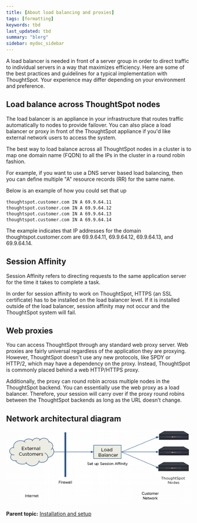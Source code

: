 ```yaml
---
title: [About load balancing and proxies]
tags: [formatting]
keywords: tbd
last_updated: tbd
summary: "blerg"
sidebar: mydoc_sidebar
---
```

A load balancer is needed in front of a server group in order to direct traffic to individual servers in a way that maximizes efficiency. Here are some of the best practices and guidelines for a typical implementation with ThoughtSpot. Your experience may differ depending on your environment and preference.

## Load balance across ThoughtSpot nodes

The load balancer is an appliance in your infrastructure that routes traffic automatically to nodes to provide failover. You can also place a load balancer or proxy in front of the ThoughtSpot appliance if you'd like external network users to access the system.

The best way to load balance across all ThoughtSpot nodes in a cluster is to map one domain name \(FQDN\) to all the IPs in the cluster in a round robin fashion.

For example, if you want to use a DNS server based load balancing, then you can define multiple "A" resource records \(RR\) for the same name.

Below is an example of how you could set that up

```
thoughtspot.customer.com IN A 69.9.64.11
thoughtspot.customer.com IN A 69.9.64.12
thoughtspot.customer.com IN A 69.9.64.13
thoughtspot.customer.com IN A 69.9.64.14
```

The example indicates that IP addresses for the domain thoughtspot.customer.com are 69.9.64.11, 69.9.64.12, 69.9.64.13, and 69.9.64.14.

## Session Affinity

Session Affinity refers to directing requests to the same application server for the time it takes to complete a task.

In order for session affinity to work on ThoughtSpot, HTTPS \(an SSL certificate\) has to be installed on the load balancer level. If it is installed outside of the load balancer, session affinity may not occur and the ThoughtSpot system will fail.

## Web proxies

You can access ThoughtSpot through any standard web proxy server. Web proxies are fairly universal regardless of the application they are proxying. However, ThoughtSpot doesn't use any new protocols, like SPDY or HTTP/2, which may have a dependency on the proxy. Instead, ThoughtSpot is commonly placed behind a web HTTP/HTTPS proxy.

Additionally, the proxy can round robin across multiple nodes in the ThoughtSpot backend. You can essentially use the web proxy as a load balancer. Therefore, your session will carry over if the proxy round robins between the ThoughtSpot backends as long as the URL doesn’t change.

## Network architectural diagram

![](../../images/network_architectural_diagram.png)

**Parent topic:** [Installation and setup](../../admin/setup/intro.html)
